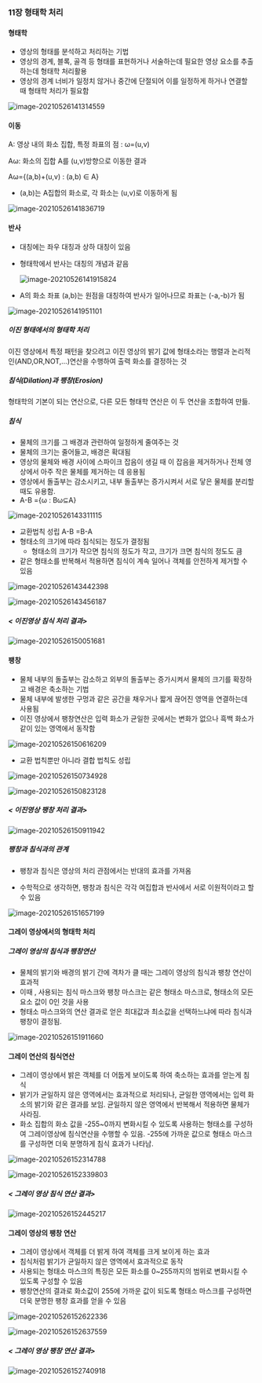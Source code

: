 ### 11장 형태학 처리

#### 형태학

* 영상의 형태를 분석하고 처리하는 기법
* 영상의 경계, 블록, 골격 등 형태를 표현하거나 서술하는데 필요한 영상 요소를 추출하는데 형태학 처리활용
* 영상의 경계 너비가 일정치 않거나 중간에 단절되어 이를 일정하게 하거나 연결할 때 형태학 처리가 필요함 

![image-20210526141314559](https://user-images.githubusercontent.com/82528589/119776059-6c6db880-beff-11eb-9ff3-b9ace8cb99ed.png)

#### 이동

A: 영상 내의 화소 집합, 특정 좌표의 점 : ω=(u,v)

Aω: 화소의 집합 A를 (u,v)방향으로 이동한 결과

Aω={(a,b)+(u,v) : (a,b) ∈ A}

* (a,b)는 A집합의 화소로, 각 화소는 (u,v)로 이동하게 됨

![image-20210526141836719](https://user-images.githubusercontent.com/82528589/119776089-768fb700-beff-11eb-8087-0c66235320e3.png)

#### 반사

* 대칭에는 좌우 대칭과 상하 대칭이 있음

* 형태학에서 반사는 대칭의 개념과 같음

  ![image-20210526141915824](https://user-images.githubusercontent.com/82528589/119776102-7d1e2e80-beff-11eb-8b69-4b5e75e61605.png)

* A의 화소 좌표 (a,b)는 원점을 대칭하여 반사가 일어나므로 좌표는 (-a,-b)가  됨

![image-20210526141951101](https://user-images.githubusercontent.com/82528589/119776120-827b7900-beff-11eb-8f37-0682f3770115.png)



##### 이진 형태에서의 형태학 처리

이진 영상에서 특정 패턴을 찾으려고 이진 영상의 밝기 값에 형태소라는 행렬과 논리적인(AND,OR,NOT,...)연산을 수행하여 출력 화소를 결정하는 것



##### 침식(Dilation)과 팽창(Erosion)

형태학의 기본이 되는 연산으로, 다른 모든 형태학 연산은 이 두 연산을 조합하여 만듦.



##### 침식

* 물체의 크기를 그 배경과 관련하여 일정하게 줄여주는 것
* 물체의 크기는 줄어들고, 배경은 확대됨
* 영상의 물체와 배경 사이에 스파이크 잡음이 생길 때 이 잡음을 제거하거나 전체 영상에서 아주 작은 물체를 제거하는 데 응용됨
* 영상에서 돌출부는 감소시키고, 내부 돌출부는 증가시켜서 서로 닿은 물체를 분리할 때도 유용함.
*  A-B ={ω : Bω⊆A}

![image-20210526143311115](https://user-images.githubusercontent.com/82528589/119776140-87d8c380-beff-11eb-9f7d-ba5d8d02fcb5.png)

* 교환법칙 성립 A-B =B-A
* 형태소의 크기에 따라 침식되는 정도가 결정됨 
  * 형태소의 크기가 작으면 침식의 정도가 작고, 크기가 크면 침식의 정도도 큼
* 같은 형태소를 반복해서 적용하면 침식이 계속 일어나 객체를 안전하게 제거할 수 있음

![image-20210526143442398](https://user-images.githubusercontent.com/82528589/119776176-932bef00-beff-11eb-8ff2-8b0a8012b062.png)

![image-20210526143456187](https://user-images.githubusercontent.com/82528589/119776208-99ba6680-beff-11eb-82dd-f49cdedf848e.png)



##### < 이진영상 침식 처리 결과>

![image-20210526150051681](https://user-images.githubusercontent.com/82528589/119776234-9f17b100-beff-11eb-9b8c-f83cc1df3556.png)



#### 팽창

* 물체 내부의 돌출부는 감소하고 외부의 돌출부는 증가시켜서 물체의 크기를 확장하고 배경은 축소하는 기법
* 물체 내부에 발생한 구멍과 같은 공간을 채우거나 짧게 끊어진 영역을 연결하는데 사용됨
* 이진 영상에서 팽창연산은 입력 화소가 균일한 곳에서는 변화가 없으나 흑백 화소가 같이 있는 영역에서 동작함 

![image-20210526150616209](https://user-images.githubusercontent.com/82528589/119776252-a6d75580-beff-11eb-9327-8d026dbf509e.png)

* 교환 법칙뿐만 아니라 결합 법칙도 성립

![image-20210526150734928](https://user-images.githubusercontent.com/82528589/119776264-ab9c0980-beff-11eb-909e-013100a4669a.png)

![image-20210526150823128](https://user-images.githubusercontent.com/82528589/119776284-b0f95400-beff-11eb-8c8d-06d99fe34321.png)



##### < 이진영상 팽창 처리 결과>

![image-20210526150911942](https://user-images.githubusercontent.com/82528589/119776309-b787cb80-beff-11eb-91e6-4907796ffdca.png)



##### 팽창과 침식과의 관계

* 팽창과 침식은 영상의 처리 관점에서는 반대의 효과를 가져옴

* 수학적으로 생각하면, 팽창과 침식은 각각 여집합과 반사에서 서로 이원적이라고 할 수 있음

  
![image-20210526151657199](https://user-images.githubusercontent.com/82528589/119776332-beaed980-beff-11eb-975a-ea72b34e2bd5.png)


#### 그레이 영상에서의 형태학 처리 

##### 그레이 영상의 침식과 팽창연산

* 물체의 밝기와 배경의 밝기 간에 격차가 클 때는 그레이 영상의 침식과 팽창 연산이 효과적
* 이때 , 사용되는 침식 마스크와 팽창 마스크는 같은 형태소 마스크로, 형태소의 모든 요소 값이 0인 것을 사용
* 형태소 마스크와의 연산 결과로 얻은 최대값과 최소값을 선택하느냐에 따라 침식과 팽창이 결정됨.

![image-20210526151911660](https://user-images.githubusercontent.com/82528589/119776348-c66e7e00-beff-11eb-872d-a689d9cf402a.png)



#### 그레이 연산의 침식연산

* 그레이 영상에서 밝은 객체를 더 어둡게 보이도록 하여 축소하는 효과를 얻는게 침식
* 밝기가 균일하지 않은 영역에서는 효과적으로 처리되나, 균일한 영역에서는 입력 화소의 밝기와 같은 결과를 보임. 균일하지 않은 영역에서 반복해서 적용하면 물체가 사라짐.
* 화소 집합의 화소 값을 -255~0까지 변화시킬 수 있도록 사용하는 형태소를 구성하여 그레이영상에 침식연산을 수행할 수 있음. -255에 가까운 값으로 형태소 마스크를 구성하면  더욱 분명하게 침식 효과가 나타남.

![image-20210526152314788](https://user-images.githubusercontent.com/82528589/119776360-cb333200-beff-11eb-9efb-be0ad57821ba.png)

![image-20210526152339803](https://user-images.githubusercontent.com/82528589/119776374-cff7e600-beff-11eb-91fb-dbd85ad15467.png)



##### < 그레이 영상 침식 연산 결과>
![image-20210526152445217](https://user-images.githubusercontent.com/82528589/119776384-d5edc700-beff-11eb-8c5d-3b41a24cceca.png)


#### 그레이 영상의 팽창 연산

* 그레이 영상에서 객체를 더 밝게 하여 객체를 크게 보이게 하는 효과 
* 침식처럼 밝기가 균일하지 않은 영역에서 효과적으로 동작
* 사용되는 형태소 마스크의 특징은 모든 화소를 0~255까지의 범위로 변화시킬 수 있도록 구성할 수 있음
* 팽창연산의 결과로 화소값이 255에 가까운 값이 되도록 형태소 마스크를 구성하면 더욱 분명한 팽창 효과를 얻을 수 있음

![image-20210526152622336](https://user-images.githubusercontent.com/82528589/119776407-ddad6b80-beff-11eb-982d-f3e16f56cd11.png)

![image-20210526152637559](https://user-images.githubusercontent.com/82528589/119776422-e1d98900-beff-11eb-9c22-3889b7591bf5.png)



##### < 그레이 영상 팽창 연산 결과>
![image-20210526152740918](https://user-images.githubusercontent.com/82528589/119776442-e69e3d00-beff-11eb-9cc2-e1daea0b0923.png)
